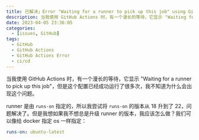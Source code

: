 ```yaml
---
title: 已解决」Error "Waiting for a runner to pick up this job" using GitHub Actions
description: 当我使用 GitHub Actions 时，有一个漫长的等待，它显示 "Waiting for a runner to pick up this job"，但是这个配置已经成功运行了很多次，我不知道为什么会出现这个问题。
date: 2023-04-05 23:36:05
categories:
  - [issues, GitHub]
tags:
  - GitHub
  - GitHub Actions
  - GitHub Actions Error
  - ci/cd
---
```


<ins class="adsbygoogle" style="display:block; text-align:center;"  data-ad-layout="in-article" data-ad-format="fluid" data-ad-client="ca-pub-7962287588031867" data-ad-slot="2542544532"></ins><script> (adsbygoogle = window.adsbygoogle || []).push({});</script>

当我使用 GitHub Actions 时，有一个漫长的等待，它显示 "Waiting for a runner to pick up this job"，但是这个配置已经成功运行了很多次，我不知道为什么会出现这个问题。

runner 是由 `runs-on` 指定的，所以我尝试将 `runs-on` 的版本从 18 升到了 22，问题解决了。但是我想如果我不想总是升级 runner 的版本，我应该怎么做？我们可以像给 docker 指定 os 一样指定：

```yml
runs-on: ubuntu-latest
```

